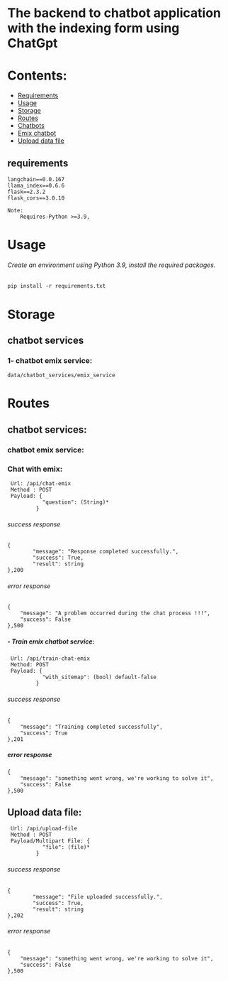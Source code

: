 # The backend to chatbot application with the indexing form using ChatGpt

# Contents:

- [Requirements](#requirements)
- [Usage](#usage)
- [Storage](#storage)
- [Routes](#routes)
- [Chatbots](#chatbot-services)
- [Emix chatbot](#chatbot-emix-service)
- [Upload data file](#upload-data-file)

## requirements

```
langchain==0.0.167
llama_index==0.6.6
flask==2.3.2
flask_cors==3.0.10

```

```
Note:
    Requires-Python >=3.9,
```

# Usage

###### Create an environment using Python 3.9, install the required packages.

```
pip install -r requirements.txt
```

# Storage

## chatbot services

### 1- chatbot emix service:

```
data/chatbot_services/emix_service
```

# Routes

## chatbot services:

### chatbot emix service:

### Chat with emix:

```
 Url: /api/chat-emix
 Method : POST
 Payload: { 
           "question": (String)*
         }

```

###### success response

```
{
        "message": "Response completed successfully.",
        "success": True,
        "result": string
},200
```

###### error response

```
{
    "message": "A problem occurred during the chat process !!!",
    "success": False
},500
```

##### - Train emix chatbot service:

```
 Url: /api/train-chat-emix
 Method: POST
 Payload: { 
           "with_sitemap": (bool) default-false
         }
```

###### success response

```
{
    "message": "Training completed successfully",
    "success": True
},201

```

##### error response

```
{
    "message": "something went wrong, we're working to solve it",
    "success": False
},500
```

## Upload data file:

```
 Url: /api/upload-file
 Method : POST
 Payload/Multipart File: { 
           "file": (file)*
         }

```

###### success response

```
{
        "message": "File uploaded successfully.",
        "success": True,
        "result": string
},202
```

###### error response

```
{
    "message": "something went wrong, we're working to solve it",
    "success": False
},500
```
